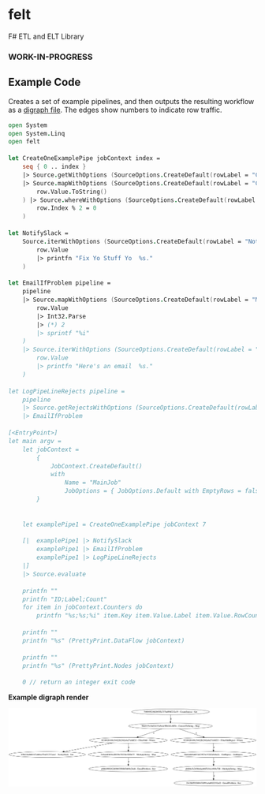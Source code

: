 # felt

F# ETL and ELT Library

### **WORK-IN-PROGRESS**

## Example Code

Creates a set of example pipelines, and then outputs the resulting workflow as a [digraph file](https://en.wikipedia.org/wiki/DOT_(graph_description_language)). The edges show numbers to indicate row traffic.

```fsharp
open System
open System.Linq
open felt

let CreateOneExamplePipe jobContext index =
    seq { 0 .. index }
    |> Source.getWithOptions (SourceOptions.CreateDefault(rowLabel = "CreateSource")) jobContext
    |> Source.mapWithOptions (SourceOptions.CreateDefault(rowLabel = "ConvertToString")) (fun row ->
        row.Value.ToString()
    ) |> Source.whereWithOptions (SourceOptions.CreateDefault(rowLabel = "FilterOdd")) (fun row ->
        row.Index % 2 = 0
    )

let NotifySlack =
    Source.iterWithOptions (SourceOptions.CreateDefault(rowLabel = "NotifySlack")) (fun row ->
        row.Value
        |> printfn "Fix Yo Stuff Yo  %s."
    )

let EmailIfProblem pipeline =
    pipeline
    |> Source.mapWithOptions (SourceOptions.CreateDefault(rowLabel = "MultiplyString")) (fun row ->
        row.Value
        |> Int32.Parse
        |> (*) 2
        |> sprintf "%i"
    )
    |> Source.iterWithOptions (SourceOptions.CreateDefault(rowLabel = "EmailProblem")) (fun row ->
        row.Value
        |> printfn "Here's an email  %s."
    )

let LogPipeLineRejects pipeline =
    pipeline
    |> Source.getRejectsWithOptions (SourceOptions.CreateDefault(rowLabel = "GetRejects"))
    |> EmailIfProblem

[<EntryPoint>]
let main argv =
    let jobContext =
        {
            JobContext.CreateDefault()
            with
                Name = "MainJob"
                JobOptions = { JobOptions.Default with EmptyRows = false  }
        }


    let examplePipe1 = CreateOneExamplePipe jobContext 7

    [|  examplePipe1 |> NotifySlack
        examplePipe1 |> EmailIfProblem
        examplePipe1 |> LogPipeLineRejects
    |]
    |> Source.evaluate

    printfn ""
    printfn "ID;Label;Count"
    for item in jobContext.Counters do
        printfn "%s;%s;%i" item.Key item.Value.Label item.Value.RowCount

    printfn ""
    printfn "%s" (PrettyPrint.DataFlow jobContext)

    printfn ""
    printfn "%s" (PrettyPrint.Nodes jobContext)

    0 // return an integer exit code
```

**Example digraph render**

![SVG](./example.svg)
